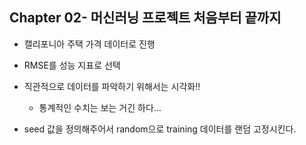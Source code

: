 ## Chapter 02- 머신러닝 프로젝트 처음부터 끝까지

- 캘리포니아 주택 가격 데이터로 진행
- RMSE를 성능 지표로 선택
- 직관적으로 데이터를 파악하기 위해서는 시각화!!
  * 통계적인 수치는 보는 거긴 하다...

- seed 값을 정의해주어서 random으로 training 데이터를 랜덤 고정시킨다.  
